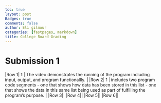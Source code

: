 ```yaml
---
toc: true
layout: post
Badges: true
comments: false
author: Eli gilmour
categories: [fastpages, markdown]
title: College Board Grading
---
```


# Submission 1
|Row 1| 1 | The video demonstrates the running of the program including input, output, and program functionallly. |
|Row 2| 1 | includes two program code segments - one that shows how data has been stored in
this list - one that shows the data in this same list being
used as part of fulfilling the program’s purpose. |
|Row 3||
|Row 4||
|Row 5||
|Row 6||
